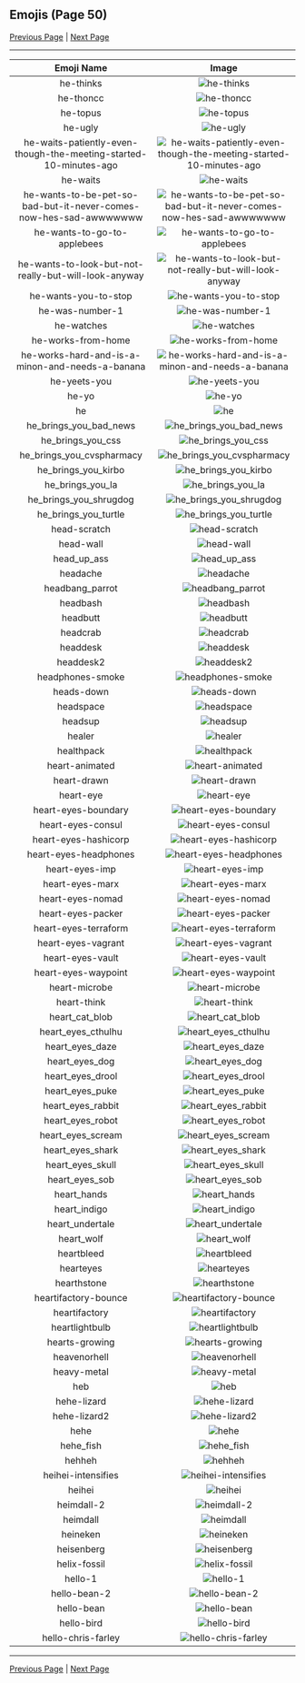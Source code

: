 
## Emojis (Page 50)

[Previous Page](/docs/hc/page-h-0049.md)
  | [Next Page](/docs/hc/page-h-0051.md)

<hr />

|Emoji Name|Image|
| :-: | :-: |
|he-thinks| ![he-thinks](/emojis/hc/he-thinks.png)|
|he-thoncc| ![he-thoncc](/emojis/hc/he-thoncc.png)|
|he-topus| ![he-topus](/emojis/hc/he-topus.png)|
|he-ugly| ![he-ugly](/emojis/hc/he-ugly.png)|
|he-waits-patiently-even-though-the-meeting-started-10-minutes-ago| ![he-waits-patiently-even-though-the-meeting-started-10-minutes-ago](/emojis/hc/he-waits-patiently-even-though-the-meeting-started-10-minutes-ago.png)|
|he-waits| ![he-waits](/emojis/hc/he-waits.png)|
|he-wants-to-be-pet-so-bad-but-it-never-comes-now-hes-sad-awwwwwww| ![he-wants-to-be-pet-so-bad-but-it-never-comes-now-hes-sad-awwwwwww](/emojis/hc/he-wants-to-be-pet-so-bad-but-it-never-comes-now-hes-sad-awwwwwww.gif)|
|he-wants-to-go-to-applebees| ![he-wants-to-go-to-applebees](/emojis/hc/he-wants-to-go-to-applebees.png)|
|he-wants-to-look-but-not-really-but-will-look-anyway| ![he-wants-to-look-but-not-really-but-will-look-anyway](/emojis/hc/he-wants-to-look-but-not-really-but-will-look-anyway.png)|
|he-wants-you-to-stop| ![he-wants-you-to-stop](/emojis/hc/he-wants-you-to-stop.png)|
|he-was-number-1| ![he-was-number-1](/emojis/hc/he-was-number-1.jpg)|
|he-watches| ![he-watches](/emojis/hc/he-watches.gif)|
|he-works-from-home| ![he-works-from-home](/emojis/hc/he-works-from-home.png)|
|he-works-hard-and-is-a-minon-and-needs-a-banana| ![he-works-hard-and-is-a-minon-and-needs-a-banana](/emojis/hc/he-works-hard-and-is-a-minon-and-needs-a-banana.png)|
|he-yeets-you| ![he-yeets-you](/emojis/hc/he-yeets-you.png)|
|he-yo| ![he-yo](/emojis/hc/he-yo.png)|
|he| ![he](/emojis/hc/he.png)|
|he_brings_you_bad_news| ![he_brings_you_bad_news](/emojis/hc/he_brings_you_bad_news.png)|
|he_brings_you_css| ![he_brings_you_css](/emojis/hc/he_brings_you_css.png)|
|he_brings_you_cvspharmacy| ![he_brings_you_cvspharmacy](/emojis/hc/he_brings_you_cvspharmacy.png)|
|he_brings_you_kirbo| ![he_brings_you_kirbo](/emojis/hc/he_brings_you_kirbo.png)|
|he_brings_you_la| ![he_brings_you_la](/emojis/hc/he_brings_you_la.png)|
|he_brings_you_shrugdog| ![he_brings_you_shrugdog](/emojis/hc/he_brings_you_shrugdog.png)|
|he_brings_you_turtle| ![he_brings_you_turtle](/emojis/hc/he_brings_you_turtle.png)|
|head-scratch| ![head-scratch](/emojis/hc/head-scratch.gif)|
|head-wall| ![head-wall](/emojis/hc/head-wall.gif)|
|head_up_ass| ![head_up_ass](/emojis/hc/head_up_ass.png)|
|headache| ![headache](/emojis/hc/headache.png)|
|headbang_parrot| ![headbang_parrot](/emojis/hc/headbang_parrot.gif)|
|headbash| ![headbash](/emojis/hc/headbash.gif)|
|headbutt| ![headbutt](/emojis/hc/headbutt.gif)|
|headcrab| ![headcrab](/emojis/hc/headcrab.gif)|
|headdesk| ![headdesk](/emojis/hc/headdesk.gif)|
|headdesk2| ![headdesk2](/emojis/hc/headdesk2.gif)|
|headphones-smoke| ![headphones-smoke](/emojis/hc/headphones-smoke.jpg)|
|heads-down| ![heads-down](/emojis/hc/heads-down.png)|
|headspace| ![headspace](/emojis/hc/headspace.png)|
|headsup| ![headsup](/emojis/hc/headsup.png)|
|healer| ![healer](/emojis/hc/healer.jpg)|
|healthpack| ![healthpack](/emojis/hc/healthpack.png)|
|heart-animated| ![heart-animated](/emojis/hc/heart-animated.gif)|
|heart-drawn| ![heart-drawn](/emojis/hc/heart-drawn.png)|
|heart-eye| ![heart-eye](/emojis/hc/heart-eye.png)|
|heart-eyes-boundary| ![heart-eyes-boundary](/emojis/hc/heart-eyes-boundary.png)|
|heart-eyes-consul| ![heart-eyes-consul](/emojis/hc/heart-eyes-consul.png)|
|heart-eyes-hashicorp| ![heart-eyes-hashicorp](/emojis/hc/heart-eyes-hashicorp.png)|
|heart-eyes-headphones| ![heart-eyes-headphones](/emojis/hc/heart-eyes-headphones.png)|
|heart-eyes-imp| ![heart-eyes-imp](/emojis/hc/heart-eyes-imp.png)|
|heart-eyes-marx| ![heart-eyes-marx](/emojis/hc/heart-eyes-marx.png)|
|heart-eyes-nomad| ![heart-eyes-nomad](/emojis/hc/heart-eyes-nomad.png)|
|heart-eyes-packer| ![heart-eyes-packer](/emojis/hc/heart-eyes-packer.png)|
|heart-eyes-terraform| ![heart-eyes-terraform](/emojis/hc/heart-eyes-terraform.png)|
|heart-eyes-vagrant| ![heart-eyes-vagrant](/emojis/hc/heart-eyes-vagrant.png)|
|heart-eyes-vault| ![heart-eyes-vault](/emojis/hc/heart-eyes-vault.png)|
|heart-eyes-waypoint| ![heart-eyes-waypoint](/emojis/hc/heart-eyes-waypoint.png)|
|heart-microbe| ![heart-microbe](/emojis/hc/heart-microbe.png)|
|heart-think| ![heart-think](/emojis/hc/heart-think.png)|
|heart_cat_blob| ![heart_cat_blob](/emojis/hc/heart_cat_blob.png)|
|heart_eyes_cthulhu| ![heart_eyes_cthulhu](/emojis/hc/heart_eyes_cthulhu.png)|
|heart_eyes_daze| ![heart_eyes_daze](/emojis/hc/heart_eyes_daze.png)|
|heart_eyes_dog| ![heart_eyes_dog](/emojis/hc/heart_eyes_dog.png)|
|heart_eyes_drool| ![heart_eyes_drool](/emojis/hc/heart_eyes_drool.png)|
|heart_eyes_puke| ![heart_eyes_puke](/emojis/hc/heart_eyes_puke.png)|
|heart_eyes_rabbit| ![heart_eyes_rabbit](/emojis/hc/heart_eyes_rabbit.png)|
|heart_eyes_robot| ![heart_eyes_robot](/emojis/hc/heart_eyes_robot.png)|
|heart_eyes_scream| ![heart_eyes_scream](/emojis/hc/heart_eyes_scream.png)|
|heart_eyes_shark| ![heart_eyes_shark](/emojis/hc/heart_eyes_shark.png)|
|heart_eyes_skull| ![heart_eyes_skull](/emojis/hc/heart_eyes_skull.png)|
|heart_eyes_sob| ![heart_eyes_sob](/emojis/hc/heart_eyes_sob.png)|
|heart_hands| ![heart_hands](/emojis/hc/heart_hands.gif)|
|heart_indigo| ![heart_indigo](/emojis/hc/heart_indigo.png)|
|heart_undertale| ![heart_undertale](/emojis/hc/heart_undertale.png)|
|heart_wolf| ![heart_wolf](/emojis/hc/heart_wolf.png)|
|heartbleed| ![heartbleed](/emojis/hc/heartbleed.png)|
|hearteyes| ![hearteyes](/emojis/hc/hearteyes.gif)|
|hearthstone| ![hearthstone](/emojis/hc/hearthstone.png)|
|heartifactory-bounce| ![heartifactory-bounce](/emojis/hc/heartifactory-bounce.gif)|
|heartifactory| ![heartifactory](/emojis/hc/heartifactory.png)|
|heartlightbulb| ![heartlightbulb](/emojis/hc/heartlightbulb.png)|
|hearts-growing| ![hearts-growing](/emojis/hc/hearts-growing.gif)|
|heavenorhell| ![heavenorhell](/emojis/hc/heavenorhell.png)|
|heavy-metal| ![heavy-metal](/emojis/hc/heavy-metal.gif)|
|heb| ![heb](/emojis/hc/heb.png)|
|hehe-lizard| ![hehe-lizard](/emojis/hc/hehe-lizard.png)|
|hehe-lizard2| ![hehe-lizard2](/emojis/hc/hehe-lizard2.png)|
|hehe| ![hehe](/emojis/hc/hehe.png)|
|hehe_fish| ![hehe_fish](/emojis/hc/hehe_fish.png)|
|hehheh| ![hehheh](/emojis/hc/hehheh.png)|
|heihei-intensifies| ![heihei-intensifies](/emojis/hc/heihei-intensifies.gif)|
|heihei| ![heihei](/emojis/hc/heihei.png)|
|heimdall-2| ![heimdall-2](/emojis/hc/heimdall-2.png)|
|heimdall| ![heimdall](/emojis/hc/heimdall.png)|
|heineken| ![heineken](/emojis/hc/heineken.png)|
|heisenberg| ![heisenberg](/emojis/hc/heisenberg.jpg)|
|helix-fossil| ![helix-fossil](/emojis/hc/helix-fossil.jpg)|
|hello-1| ![hello-1](/emojis/hc/hello-1.gif)|
|hello-bean-2| ![hello-bean-2](/emojis/hc/hello-bean-2.gif)|
|hello-bean| ![hello-bean](/emojis/hc/hello-bean.gif)|
|hello-bird| ![hello-bird](/emojis/hc/hello-bird.gif)|
|hello-chris-farley| ![hello-chris-farley](/emojis/hc/hello-chris-farley.gif)|

<hr/>

[Previous Page](/docs/hc/page-h-0049.md)
  | [Next Page](/docs/hc/page-h-0051.md)